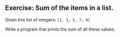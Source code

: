 ## Exercise: Sum of the items in a list.

Given this list of integers: `[1, 3, 5, 7, 9]`

Write a program that prints the sum of all these values.

